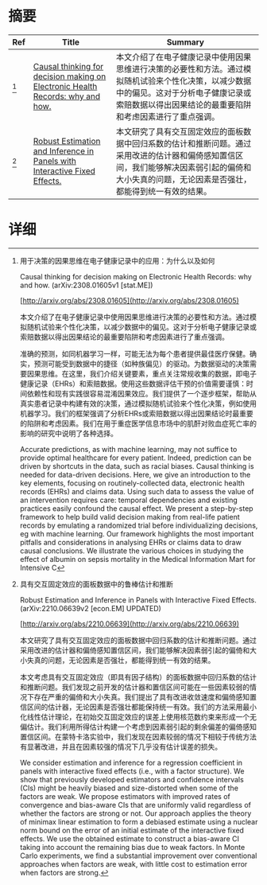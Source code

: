 # 摘要

| Ref | Title | Summary |
| --- | --- | --- |
| [^1] | [Causal thinking for decision making on Electronic Health Records: why and how.](http://arxiv.org/abs/2308.01605) | 本文介绍了在电子健康记录中使用因果思维进行决策的必要性和方法。通过模拟随机试验来个性化决策，以减少数据中的偏见。这对于分析电子健康记录或索赔数据以得出因果结论的最重要陷阱和考虑因素进行了重点强调。 |
| [^2] | [Robust Estimation and Inference in Panels with Interactive Fixed Effects.](http://arxiv.org/abs/2210.06639) | 本文研究了具有交互固定效应的面板数据中回归系数的估计和推断问题。通过采用改进的估计器和偏倚感知置信区间，我们能够解决因素弱引起的偏倚和大小失真的问题，无论因素是否强壮，都能得到统一有效的结果。 |

# 详细

[^1]: 用于决策的因果思维在电子健康记录中的应用：为什么以及如何

    Causal thinking for decision making on Electronic Health Records: why and how. (arXiv:2308.01605v1 [stat.ME])

    [http://arxiv.org/abs/2308.01605](http://arxiv.org/abs/2308.01605)

    本文介绍了在电子健康记录中使用因果思维进行决策的必要性和方法。通过模拟随机试验来个性化决策，以减少数据中的偏见。这对于分析电子健康记录或索赔数据以得出因果结论的最重要陷阱和考虑因素进行了重点强调。

    

    准确的预测，如同机器学习一样，可能无法为每个患者提供最佳医疗保健。确实，预测可能受到数据中的捷径（如种族偏见）的驱动。为数据驱动的决策需要因果思维。在这里，我们介绍关键要素，重点关注常规收集的数据，即电子健康记录（EHRs）和索赔数据。使用这些数据评估干预的价值需要谨慎：时间依赖性和现有实践很容易混淆因果效应。我们提供了一个逐步框架，帮助从真实患者记录中构建有效的决策，通过模拟随机试验来个性化决策，例如使用机器学习。我们的框架强调了分析EHRs或索赔数据以得出因果结论时最重要的陷阱和考虑因素。我们在用于重症医学信息市场中的肌酐对败血症死亡率的影响的研究中说明了各种选择。

    Accurate predictions, as with machine learning, may not suffice to provide optimal healthcare for every patient. Indeed, prediction can be driven by shortcuts in the data, such as racial biases. Causal thinking is needed for data-driven decisions. Here, we give an introduction to the key elements, focusing on routinely-collected data, electronic health records (EHRs) and claims data. Using such data to assess the value of an intervention requires care: temporal dependencies and existing practices easily confound the causal effect. We present a step-by-step framework to help build valid decision making from real-life patient records by emulating a randomized trial before individualizing decisions, eg with machine learning. Our framework highlights the most important pitfalls and considerations in analysing EHRs or claims data to draw causal conclusions. We illustrate the various choices in studying the effect of albumin on sepsis mortality in the Medical Information Mart for Intensive C
    
[^2]: 具有交互固定效应的面板数据中的鲁棒估计和推断

    Robust Estimation and Inference in Panels with Interactive Fixed Effects. (arXiv:2210.06639v2 [econ.EM] UPDATED)

    [http://arxiv.org/abs/2210.06639](http://arxiv.org/abs/2210.06639)

    本文研究了具有交互固定效应的面板数据中回归系数的估计和推断问题。通过采用改进的估计器和偏倚感知置信区间，我们能够解决因素弱引起的偏倚和大小失真的问题，无论因素是否强壮，都能得到统一有效的结果。

    

    本文考虑具有交互固定效应（即具有因子结构）的面板数据中回归系数的估计和推断问题。我们发现之前开发的估计器和置信区间可能在一些因素较弱的情况下存在严重的偏倚和大小失真。我们提出了具有改进收敛速度和偏倚感知置信区间的估计器，无论因素是否强壮都能保持统一有效。我们的方法采用最小化线性估计理论，在初始交互固定效应的误差上使用核范数约束来形成一个无偏估计。我们利用所得估计构建一个考虑到因素弱引起的剩余偏差的偏倚感知置信区间。在蒙特卡洛实验中，我们发现在因素较弱的情况下相较于传统方法有显著改进，并且在因素较强的情况下几乎没有估计误差的损失。

    We consider estimation and inference for a regression coefficient in panels with interactive fixed effects (i.e., with a factor structure). We show that previously developed estimators and confidence intervals (CIs) might be heavily biased and size-distorted when some of the factors are weak. We propose estimators with improved rates of convergence and bias-aware CIs that are uniformly valid regardless of whether the factors are strong or not. Our approach applies the theory of minimax linear estimation to form a debiased estimate using a nuclear norm bound on the error of an initial estimate of the interactive fixed effects. We use the obtained estimate to construct a bias-aware CI taking into account the remaining bias due to weak factors. In Monte Carlo experiments, we find a substantial improvement over conventional approaches when factors are weak, with little cost to estimation error when factors are strong.
    

